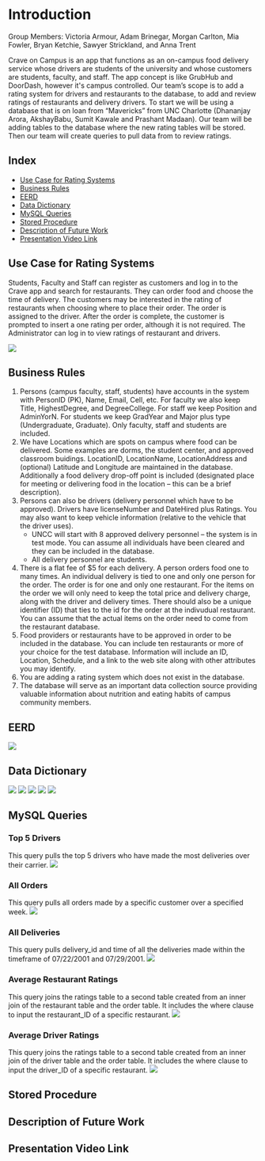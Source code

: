 # Introduction

Group Members: Victoria Armour, Adam Brinegar, Morgan Carlton, Mia Fowler, Bryan Ketchie, Sawyer Strickland, and Anna Trent

Crave on Campus is an app that functions as an on-campus food delivery service whose drivers are students of the university and whose customers are students, faculty, and staff. The app concept is like GrubHub and DoorDash, however it's campus controlled. Our team’s scope is to add a rating system for drivers and restaurants to the database, to add and review ratings of restaurants and delivery drivers. To start we will be using a database that is on loan from “Mavericks” from UNC Charlotte (Dhananjay Arora, AkshayBabu, Sumit Kawale and Prashant Madaan). Our team will be adding tables to the database where the new rating tables will be stored. Then our team will create queries to pull data from to review ratings.  

## Index
* [Use Case for Rating Systems](#use-case-for-rating-systems)
* [Business Rules](#business-rules)
* [EERD](#eerd)
* [Data Dictionary](#data-dictionary)
* [MySQL Queries](#mysql-queries)
* [Stored Procedure](#stored-procedure)
* [Description of Future Work](#description-of-future-work)
* [Presentation Video Link](#presentation-video-link)


## Use Case for Rating Systems

Students, Faculty and Staff can register as customers and log in to the Crave app and search for restaurants. They can order food and choose the time of delivery. The customers may be interested in the rating of restaurants when choosing where to place their order. The order is assigned to the driver. After the order is complete, the customer is prompted to insert a one rating per order, although it is not required. The Administrator can log in to view ratings of restaurant and drivers.  

![](images/UseCase.jpg)

## Business Rules

1. Persons (campus faculty, staff, students) have accounts in the system with PersonID (PK), Name, Email, Cell, etc.  For faculty we also keep Title, HighestDegree, and DegreeCollege.  For staff we keep Position and AdminYorN.  For students we keep GradYear and Major plus type (Undergraduate, Graduate).  Only faculty, staff and students are included.
2. We have Locations which are spots on campus where food can be delivered.  Some examples are dorms, the student center, and approved classroom buidings.  LocationID, LocationName, LocationAddress and (optional) Latitude and Longitude are maintained in the database. Additionally a food delivery drop-off point is included (designated place for meeting or delivering food in the location – this can be a brief description).
3. Persons can also be drivers (delivery personnel which have to be approved). Drivers have licenseNumber and DateHired plus Ratings. You may also want to keep vehicle information (relative to the vehicle that the driver uses).
    - UNCC will start with 8 approved delivery personnel – the system is in test mode.  You can assume all individuals have been cleared and they can be included in the database.  
    - All delivery personnel are students.
4. There is a flat fee of $5 for each delivery.  A person orders food one to many times.  An individual delivery is tied to one and only one person for the order.  The order is for one and only one restaurant.  For the items on the order we will only need to keep the total price and delivery charge, along with the driver and delivery times.  There should also be a unique identifier (ID) that ties to the id for the order at the indivudual restaurant.  You can assume that the actual items on the order need to come from the restaurant database.
5. Food providers or restaurants have to be approved in order to be included in the database.  You can include ten restaurants or more of your choice for the test database.  Information will include an ID, Location, Schedule, and a link to the web site along with other attributes you may identify.
6. You are adding a rating system which does not exist in the database.
7. The database will serve as an important data collection source providing valuable information about nutrition and eating habits of campus community members.


## EERD

![](data/EERD.png)

## Data Dictionary

![](images/delivery-and-driver-tables.png)
![](images/faculty-and-location-tables.png)
![](images/order-person-and-questions-tables.png)
![](images/ratings-restaurant-and-staff-tables.png)
![](images/student-and-vehicle-tables.png)


## MySQL Queries

### Top 5 Drivers
This query pulls the top 5 drivers who have made the most deliveries over their carrier.
![](images/Top%205%20Drivers.png)


### All Orders
This query pulls all orders made by a specific customer over a specified week.
![](images/All%20Orders.png)
 

### All Deliveries
This query pulls delivery_id and time of all the deliveries made within the timeframe of 07/22/2001 and 07/29/2001. 
![](images/All%20Deliveries.png)


### Average Restaurant Ratings
This query joins the ratings table to a second table created from an inner join of the restaurant table and the order table. It includes the where clause to input the restaurant_ID of a specific restaurant.
![](images/AVG%20Restaurant%20Ratings.png)


### Average Driver Ratings
This query joins the ratings table to a second table created from an inner join of the driver table and the order table. It includes the where clause to input the driver_ID of a specific restaurant.
![](images/AVG%20Driver%20Ratings.png)



## Stored Procedure

## Description of Future Work

## Presentation Video Link
  

  
  
  

  
  
